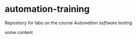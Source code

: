 # automation-training
Repository for labs on the course *Automation software testing*

some content
